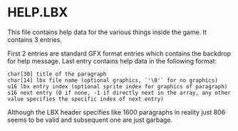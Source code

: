 # HELP.LBX

This file contains help data for the various things inside the game. It contains 3 entries.

First 2 entries are standard GFX format entries which contains the backdrop for help message. Last entry contains help data in the following format:

    char[30] title of the paragraph
    char[14] lbx file name (optional graphics, `'\0'` for no graphics)
    u16 lbx entry index (optional sprite index for graphics of paragraph)
    s16 next entry (0 if none, -1 if directly next in the array, any other value specifies the specific index of next entry)

Although the LBX header specifies like 1600 paragraphs in reality just 806 seems to be valid and subsequent one are just garbage.
